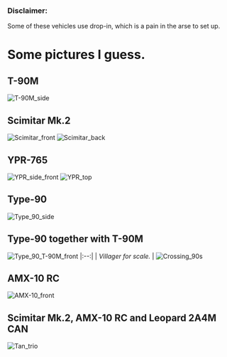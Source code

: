 ### Disclaimer:
Some of these vehicles use drop-in, which is a pain in the arse to set up.
# Some pictures I guess.
## T-90M
![T-90M_side](https://github.com/user-attachments/assets/44df28b0-5dab-4373-8896-4028f6a269c9)
## Scimitar Mk.2
![Scimitar_front](https://github.com/user-attachments/assets/68df4b7d-40f2-46d4-ba63-d057d36d85a6)
![Scimitar_back](https://github.com/user-attachments/assets/e0cd4e0d-7170-4ca7-9ac7-03a3e207ae56)
## YPR-765
![YPR_side_front](https://github.com/user-attachments/assets/f48b1609-f71c-4564-88f3-c2a5871323e4)
![YPR_top](https://github.com/user-attachments/assets/35f06f76-75dc-4b17-b705-247210a8f18a)
## Type-90
![Type_90_side](https://github.com/user-attachments/assets/7f05c7b0-523d-4998-b50c-6f583cac7469)
## Type-90 together with T-90M
![Type_90_T-90M_front](https://github.com/user-attachments/assets/dcd8517e-0bff-424e-bce8-6a4bc4665a04)
|:--:| 
| *Villager for scale.* |
![Crossing_90s](https://github.com/user-attachments/assets/57b010ad-ba7b-40cf-b28c-b53ebea3c60e)
## AMX-10 RC
![AMX-10_front](https://github.com/user-attachments/assets/2df5b0ec-6d4f-4b0d-ab20-d45901e98308)
## Scimitar Mk.2, AMX-10 RC and Leopard 2A4M CAN
![Tan_trio](https://github.com/user-attachments/assets/7d5a0ae3-f9b5-4b01-b867-c40cd1c49037)
